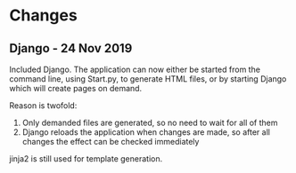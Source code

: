 # Changes

## Django - 24 Nov 2019

Included Django. The application can now either be started from the command line, using Start.py,
to generate HTML files, or by starting Django which will create pages on demand.

Reason is twofold:
1. Only demanded files are generated, so no need to wait for all of them
2. Django reloads the application when changes are made, so after all changes the effect can be checked immediately

jinja2 is still used for template generation.

